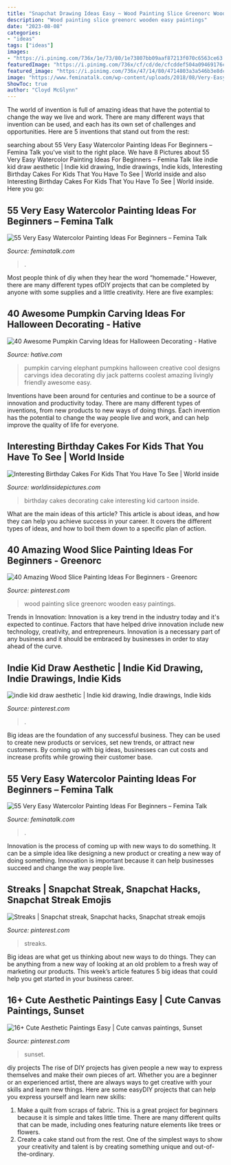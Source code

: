 ```yaml
---
title: "Snapchat Drawing Ideas Easy ~ Wood Painting Slice Greenorc Wooden Easy Paintings"
description: "Wood painting slice greenorc wooden easy paintings"
date: "2023-08-08"
categories:
- "ideas"
tags: ["ideas"]
images:
- "https://i.pinimg.com/736x/1e/73/80/1e73807bb09aaf87213f070c6563ce63.jpg"
featuredImage: "https://i.pinimg.com/736x/cf/cd/de/cfcddef504a09469176c93f3b31c53e8.jpg"
featured_image: "https://i.pinimg.com/736x/47/14/80/4714803a3a546b3e8dc783cf8d2d1589.jpg"
image: "https://www.feminatalk.com/wp-content/uploads/2018/08/Very-Easy-Watercolor-Painting-Ideas-for-beginners00008.jpg"
ShowToc: true
author: "Cloyd McGlynn"
---
```



The world of invention is full of amazing ideas that have the potential to change the way we live and work. There are many different ways that invention can be used, and each has its own set of challenges and opportunities. Here are 5 inventions that stand out from the rest:

	

		
searching about 55 Very Easy Watercolor Painting Ideas For Beginners – Femina Talk you've visit to the right place. We have 8 Pictures about 55 Very Easy Watercolor Painting Ideas For Beginners – Femina Talk like indie kid draw aesthetic | Indie kid drawing, Indie drawings, Indie kids, Interesting Birthday Cakes For Kids That You Have To See | World inside and also Interesting Birthday Cakes For Kids That You Have To See | World inside. Here you go:
		
    
## 55 Very Easy Watercolor Painting Ideas For Beginners – Femina Talk

<img loading=lazy src="https://www.feminatalk.com/wp-content/uploads/2018/08/Very-Easy-Watercolor-Painting-Ideas-for-beginners00012.jpg" onerror="this.onerror=null;this.src='https://tse1.mm.bing.net/th?id=OIP.xVZTKcQQwhbMDw9A0d1K6gHaKe&amp;pid=15.1';" alt="55 Very Easy Watercolor Painting Ideas For Beginners – Femina Talk">

_Source: feminatalk.com_

>. 

	

Most people think of diy when they hear the word “homemade.” However, there are many different types ofDIY projects that can be completed by anyone with some supplies and a little creativity. Here are five examples:

    
## 40 Awesome Pumpkin Carving Ideas For Halloween Decorating - Hative

<img loading=lazy src="https://hative.com/wp-content/uploads/2014/10/pumpkin-carving-ideas/25-elephant-pumpkin.jpg" onerror="this.onerror=null;this.src='https://tse2.mm.bing.net/th?id=OIP.ckNgBTfrVTNPfZ8VyDiHAQHaIh&amp;pid=15.1';" alt="40 Awesome Pumpkin Carving Ideas for Halloween Decorating - Hative">

_Source: hative.com_

>pumpkin carving elephant pumpkins halloween creative cool designs carvings idea decorating diy jack patterns coolest amazing livingly friendly awesome easy. 

	

Inventions have been around for centuries and continue to be a source of innovation and productivity today. There are many different types of inventions, from new products to new ways of doing things. Each invention has the potential to change the way people live and work, and can help improve the quality of life for everyone.

    
## Interesting Birthday Cakes For Kids That You Have To See | World Inside

<img loading=lazy src="https://worldinsidepictures.com/wp-content/uploads/2018/10/cake-decorating-ideas-for-kids-beautiful-crayon-cake-and-other-great-cake-ideas-of-cake-decorating-ideas-for-kids.jpg" onerror="this.onerror=null;this.src='https://tse2.mm.bing.net/th?id=OIP.b7p-xw5arwf8lw2K6x2MFQHaJ5&amp;pid=15.1';" alt="Interesting Birthday Cakes For Kids That You Have To See | World inside">

_Source: worldinsidepictures.com_

>birthday cakes decorating cake interesting kid cartoon inside. 

	

What are the main ideas of this article?
This article is about ideas, and how they can help you achieve success in your career. It covers the different types of ideas, and how to boil them down to a specific plan of action.

    
## 40 Amazing Wood Slice Painting Ideas For Beginners - Greenorc

<img loading=lazy src="https://i.pinimg.com/736x/47/14/80/4714803a3a546b3e8dc783cf8d2d1589.jpg" onerror="this.onerror=null;this.src='https://tse1.mm.bing.net/th?id=OIP.vObFZE3vrX2jymAXYJ6WlQHaJQ&amp;pid=15.1';" alt="40 Amazing Wood Slice Painting Ideas For Beginners - Greenorc">

_Source: pinterest.com_

>wood painting slice greenorc wooden easy paintings. 

	

Trends in Innovation:
Innovation is a key trend in the industry today and it's expected to continue. Factors that have helped drive innovation include new technology, creativity, and entrepreneurs. Innovation is a necessary part of any business and it should be embraced by businesses in order to stay ahead of the curve.

    
## Indie Kid Draw Aesthetic | Indie Kid Drawing, Indie Drawings, Indie Kids

<img loading=lazy src="https://i.pinimg.com/736x/68/c9/95/68c9952f7c564b2257524302e60b25d5.jpg" onerror="this.onerror=null;this.src='https://tse4.mm.bing.net/th?id=OIP.g9w9VYQgX20RRlC3Ze_8bgHaNK&amp;pid=15.1';" alt="indie kid draw aesthetic | Indie kid drawing, Indie drawings, Indie kids">

_Source: pinterest.com_

>. 

	

Big ideas are the foundation of any successful business. They can be used to create new products or services, set new trends, or attract new customers. By coming up with big ideas, businesses can cut costs and increase profits while growing their customer base.

    
## 55 Very Easy Watercolor Painting Ideas For Beginners – Femina Talk

<img loading=lazy src="https://www.feminatalk.com/wp-content/uploads/2018/08/Very-Easy-Watercolor-Painting-Ideas-for-beginners00008.jpg" onerror="this.onerror=null;this.src='https://tse1.mm.bing.net/th?id=OIP.AH5tUitEWk5hzo9oxVb3bAHaJL&amp;pid=15.1';" alt="55 Very Easy Watercolor Painting Ideas For Beginners – Femina Talk">

_Source: feminatalk.com_

>. 

	

Innovation is the process of coming up with new ways to do something. It can be a simple idea like designing a new product or creating a new way of doing something. Innovation is important because it can help businesses succeed and change the way people live.

    
## Streaks | Snapchat Streak, Snapchat Hacks, Snapchat Streak Emojis

<img loading=lazy src="https://i.pinimg.com/736x/1e/73/80/1e73807bb09aaf87213f070c6563ce63.jpg" onerror="this.onerror=null;this.src='https://tse3.mm.bing.net/th?id=OIP.2CMSEWLzx4xLSft4RywT7QHaNJ&amp;pid=15.1';" alt="Streaks | Snapchat streak, Snapchat hacks, Snapchat streak emojis">

_Source: pinterest.com_

>streaks. 

	

Big ideas are what get us thinking about new ways to do things. They can be anything from a new way of looking at an old problem to a fresh way of marketing our products. This week’s article features 5 big ideas that could help you get started in your business career.

    
## 16+ Cute Aesthetic Paintings Easy | Cute Canvas Paintings, Sunset

<img loading=lazy src="https://i.pinimg.com/736x/cf/cd/de/cfcddef504a09469176c93f3b31c53e8.jpg" onerror="this.onerror=null;this.src='https://tse2.mm.bing.net/th?id=OIP.5QDCSc9gxblq3kiY05dUCAHaKE&amp;pid=15.1';" alt="16+ Cute Aesthetic Paintings Easy | Cute canvas paintings, Sunset">

_Source: pinterest.com_

>sunset. 

	

diy projects
The rise of DIY projects has given people a new way to express themselves and make their own pieces of art. Whether you are a beginner or an experienced artist, there are always ways to get creative with your skills and learn new things. Here are some easyDIY projects that can help you express yourself and learn new skills:
1) Make a quilt from scraps of fabric. This is a great project for beginners because it is simple and takes little time. There are many different quilts that can be made, including ones featuring nature elements like trees or flowers.
2) Create a cake stand out from the rest. One of the simplest ways to show your creativity and talent is by creating something unique and out-of-the-ordinary.


